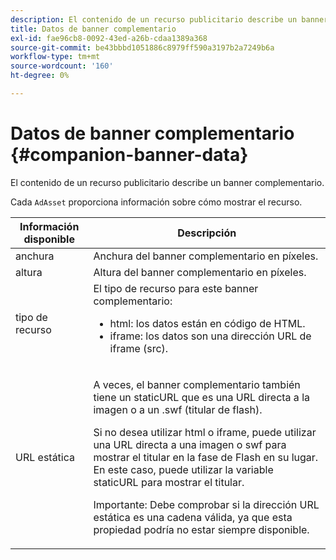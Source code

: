 ```yaml
---
description: El contenido de un recurso publicitario describe un banner complementario.
title: Datos de banner complementario
exl-id: fae96cb8-0092-43ed-a26b-cdaa1389a368
source-git-commit: be43bbbd1051886c8979ff590a3197b2a7249b6a
workflow-type: tm+mt
source-wordcount: '160'
ht-degree: 0%

---
```


# Datos de banner complementario {#companion-banner-data}

El contenido de un recurso publicitario describe un banner complementario.

<!--<a id="section_D730B4FD6FD749E9860B6A07FC110552"></a>-->

Cada `AdAsset` proporciona información sobre cómo mostrar el recurso.

<table id="table_760C885E2DCA4BE983CC57FDA7BD5B14"> 
 <thead> 
  <tr> 
   <th colname="col1" class="entry"> <b>Información disponible </b></th> 
   <th colname="col2" class="entry"> <b>Descripción</b> </th> 
  </tr> 
 </thead>
 <tbody> 
  <tr> 
   <td colname="col1"> anchura </td> 
   <td colname="col2"> Anchura del banner complementario en píxeles. </td> 
  </tr> 
  <tr> 
   <td colname="col1"> altura </td> 
   <td colname="col2"> Altura del banner complementario en píxeles. </td> 
  </tr> 
  <tr> 
   <td colname="col1"> tipo de recurso </td> 
   <td colname="col2">El tipo de recurso para este banner complementario: 
    <ul id="ul_A067787FE49E4B6095BE0AC1D447DBB3"> 
     <li id="li_02B7224C67004095B3F6E50FD21E507E">html: los datos están en código de HTML. </li> 
     <li id="li_5F37E14472424F808C6094F42009E676">iframe: los datos son una dirección URL de iframe (src). </li> 
    </ul> </td> 
  </tr> 
  <tr> 
   <td colname="col1"> URL estática </td> 
   <td colname="col2"> <p>A veces, el banner complementario también tiene un <span class="codeph"> staticURL</span> que es una URL directa a la imagen o a un <span class="codeph"> .swf</span> (titular de flash). </p> <p>Si no desea utilizar html o iframe, puede utilizar una URL directa a una imagen o swf para mostrar el titular en la fase de Flash en su lugar. En este caso, puede utilizar la variable <span class="codeph"> staticURL</span> para mostrar el titular. </p> <p>Importante: Debe comprobar si la dirección URL estática es una cadena válida, ya que esta propiedad podría no estar siempre disponible. </p> </td> 
  </tr> 
 </tbody> 
</table>
